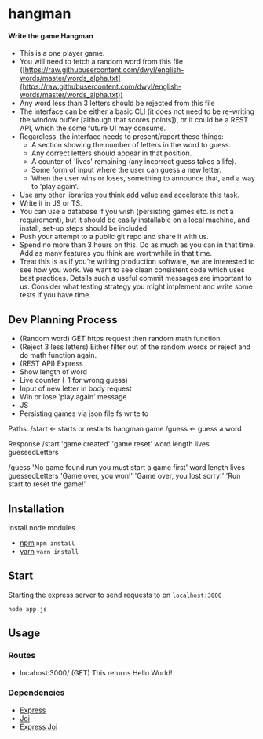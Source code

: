 # hangman

#### Write the game Hangman

- This is a one player game.
- You will need to fetch a random word from this file ([https://raw.githubusercontent.com/dwyl/english-words/master/words_alpha.txt](https://raw.githubusercontent.com/dwyl/english-words/master/words_alpha.txt))
- Any word less than 3 letters should be rejected from this file
- The interface can be either a basic CLI (it does not need to be re-writing the window buffer [although that scores points]), or it could be a REST API, which the some future UI may consume.
- Regardless, the interface needs to present/report these things:
  - A section showing the number of letters in the word to guess.
  - Any correct letters should appear in that position.
  - A counter of 'lives' remaining (any incorrect guess takes a life).
  - Some form of input where the user can guess a new letter.
  - When the user wins or loses, something to announce that, and a way to 'play again'.
- Use any other libraries you think add value and accelerate this task.
- Write it in JS or TS.
- You can use a database if you wish (persisting games etc. is not a requirement), but it should be easily installable on a local machine, and install, set-up steps should be included.
- Push your attempt to a public git repo and share it with us.
- Spend no more than 3 hours on this. Do as much as you can in that time. Add as many features you think are worthwhile in that time.
- Treat this is as if you’re writing production software, we are interested to see how you work. We want to see clean consistent code which uses best practices. Details such a useful commit messages are important to us. Consider what testing strategy you might implement and write some tests if you have time.

## Dev Planning Process

- (Random word) GET https request then random math function.
- (Reject 3 less letters) Either filter out of the random words or reject and do math function again.
- (REST API) Express
- Show length of word
- Live counter (-1 for wrong guess)
- Input of new letter in body request
- Win or lose 'play again' message
- JS
- Persisting games via json file fs write to

Paths:
/start <- starts or restarts hangman game
/guess <- guess a word

Response
/start
'game created'
'game reset'
word length
lives
guessedLetters

/guess
'No game found run you must start a game first'
word length
lives
guessedLetters
'Game over, you won!'
'Game over, you lost sorry!'
'Run start to reset the game!'

## Installation

Install node modules

- [npm](www.npmjs.com) `npm install`
- [yarn](https://yarnpkg.com/) `yarn install`

## Start

Starting the express server to send requests to on `localhost:3000`

`node app.js`

## Usage

### Routes

- locahost:3000/ (GET)
  This returns Hello World!

### Dependencies

- [Express](https://www.npmjs.com/package/express)
- [Joi](https://www.npmjs.com/package/joi)
- [Express Joi](https://www.npmjs.com/package/express-joi-validation)
